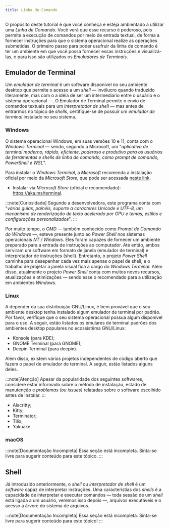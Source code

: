 ```yaml
---
title: Linha de Comando
---
```


O propósito deste tutorial é que você conheça e esteja ambientado a utilizar uma _Linha de Comando_.
Você verá que esse recurso é poderoso, pois permite a execução de comandos por meio de entrada
textual, de forma a fornecer instruções para que o sistema operacional realize as operações
submetidas. O primeiro passo para poder usufruir da linha de comando é ter um ambiente em que você
possa fornecer essas instruções e visualizá-las, e para isso são utilizados os 
_Emuladores de Terminais_.

## Emulador de Terminal

Um _emulador de terminal_ é um software disponível no seu ambiente desktop que permite o acesso a um _shell_ — invólucro quando traduzido literamente, mas com o a idéia de ser um intermediario entre o usuário e o sistema operacional —. O Emulador de Terminal permite o envio de comandos textuais para um _interpretador de shell_ — mas antes de entrarmos no tópico de _shells_, certifique-se de possuir um _emulador de terminal_ instalado no seu sistema.

### Windows

O sistema operacional Windows, em suas versões 10 e 11, conta com o _Windows Terminal_ — sendo, segundo a Microsoft, um "_aplicativo de terminal moderno, rápido, eficiente, poderoso e produtivo para os usuários de ferramentas e shells de linha de comando, como prompt de comando, PowerShell e WSL_".

Para instalar o _Windows Terminal_, a _Microsoft_ recomenda a instalação oficial por meio da _Microsoft Store_, que pode ser acessada [neste link](https://aka.ms/terminal).

- Instalar via _Microsoft Store_ (oficial e recomendado): <https://aka.ms/terminal>.

:::note[Curiosidade]
Segundo a desenvolvedora, este programa conta com "_várias guias, painéis, suporte a caracteres Unicode e UTF-8, um mecanismo de renderização de texto acelerado por GPU e temas, estilos e configurações personalizados_".
:::

Por muito tempo, o _CMD_ — também conhecido como _Prompt de Comando do Windows_ —, esteve presente junto ao _Power Shell_ nos sistemas operacionais _NT / Windows_. Eles foram capazes de fornecer um ambiente preparado para a entrada de instruções ao computador. Até então, ambos serviram um software em formato de janela (emulador de terminal) e interpretador de instruções (shell). Entretanto, o projeto _Power Shell_ caminha para desepenhar cada vez mais apenas o papel de shell, e o trabalho de projetar a janela visual fica a cargo do _Windows Terminal_. Além disso, atualmente o projeto _Power Shell_ conta com muitos novos recursos, atualizações e otimizações — sendo esse o recomendado para a utilização em ambientes _Windows_.

### Linux

A depender da sua distribuição GNU/Linux, é bem provável que o seu ambiente desktop tenha instalado algum emulador de terminal por padrão. Por favor, verifique que o seu sistema operacional possua algum disponível para o uso. A seguir, estão listados os emulares de terminal padrões dos ambientes desktop populares no ecossistêma GNU/Linux:

- Konsole (para KDE);
- GNOME Terminal (para GNOME);
- Deepin Terminal (para deepin).

Além disso, existem vários projetos independentes de código aberto que fazem o papel de emulador de terminal. A seguir, estão listados alguns deles.

:::note[Atenção]
Apesar da popularidade dos seguintes softwares, considere estar informado sobre o método de instalação, estado de manutenção e _problemas (ou issues)_ relatadas sobre o software escolhido antes de instalar.
:::

- Alacritty;
- Kitty;
- Terminator;
- Tilix;
- Yakuake.

### macOS

:::note[Documentação Incompleta]
Essa seção está incompleta. Sinta-se livre para sugerir conteúdo para este tópico.
:::

## Shell

Já introduzido anteriormente, o _shell_ ou _interpretador de shell_ é um _software_ capaz de interpretar instruções. Uma característias dos _shells_ é a capacidade de interpretar e executar comandos — toda sessão de um _shell_ está ligada a um usuário, veremos isso depois —, arquivos executáveis e o acesso a árvore do sistema de arquivos. 

:::note[Documentação Incompleta]
Essa seção está incompleta. Sinta-se livre para sugerir conteúdo para este tópico!
:::
